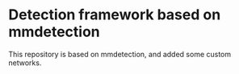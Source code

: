 # Detection framework based on mmdetection
This repository is based on mmdetection, and added some custom networks.